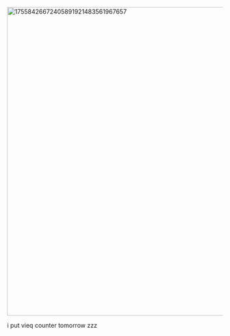<img width="720" height="720" alt="17558426672405891921483561967657" src="https://github.com/user-attachments/assets/a45c9302-f08f-43d0-9b4d-ea9c0d75c9fb" />

i put vieq counter tomorrow zzz
